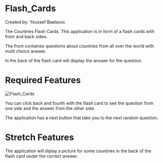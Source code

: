 # Flash_Cards

Created by: Youssef Baataoui.

The Countries Flash Cards.
This application is in form of a flash cards with front and back sides. 

The front containes questions about countries from all over the world with multi choice answer.

In the back of the flash card will display the answer for the question.


# Required Features

![Flash_Cards](https://user-images.githubusercontent.com/80371588/223303880-55082143-f7f3-451f-982f-3f9899fb352b.gif)



You can click back and fourth with the flash card to see the question from one side and the answer from the other side.

The application has a next button that take you to the next random question.

# Stretch Features

The application will diplay a picture for some countries in the back of the flash card under the correct answer.

